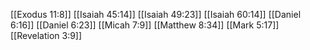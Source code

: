 [[Exodus 11:8]]
[[Isaiah 45:14]]
[[Isaiah 49:23]]
[[Isaiah 60:14]]
[[Daniel 6:16]]
[[Daniel 6:23]]
[[Micah 7:9]]
[[Matthew 8:34]]
[[Mark 5:17]]
[[Revelation 3:9]]
